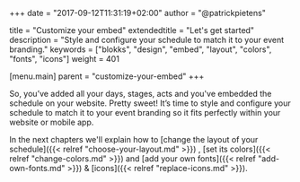 +++
date            = "2017-09-12T11:31:19+02:00"
author          = "@patrickpietens"

title           = "Customize your embed"
extendedtitle	= "Let's get started"
description     = "Style and configure your schedule to match it to your event branding."
keywords        = ["blokks", "design", "embed", "layout", "colors", "fonts", "icons"]
weight          = 401

[menu.main]
parent          = "customize-your-embed"
+++

So, you’ve added all your days, stages, acts and you've embedded the schedule on your website. Pretty sweet! It’s time to style and configure your schedule to match it to your event branding so it fits perfectly within your website or mobile app.

In the next chapters we'll explain how to [change the layout of your schedule]({{< relref "choose-your-layout.md" >}}) , [set its colors]({{< relref "change-colors.md" >}}) and [add your own fonts]({{< relref "add-own-fonts.md" >}}) & [icons]({{< relref "replace-icons.md" >}}).

